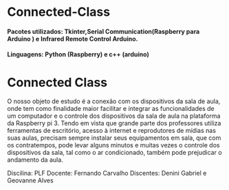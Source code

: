 # Connected-Class
#### Pacotes utilizados: Tkinter,Serial Communication(Raspberry para Arduino ) e Infrared Remote Control Arduino. 
#### Linguagens: Python (Raspberry) e c++ (arduino)

# Connected Class

O nosso objeto de estudo é a conexão com os dispositivos da sala de aula, onde tem como finalidade maior facilitar e integrar as funcionalidades de um computador e o controle dos dispositivos da sala de aula na plataforma da Raspberry pi 3. Tendo em vista que grande parte dos professores utiliza ferramentas de escritório, acesso à internet e reprodutores de mídias nas suas aulas, precisam sempre instalar seus equipamentos em sala, que com os contratempos, pode levar alguns minutos e muitas vezes o controle dos dispositivos da sala, tal como o ar condicionado, também pode prejudicar o andamento da aula.

Discilina: PLF
Docente: Fernando Carvalho
Discentes: Denini Gabriel e Geovanne Alves
